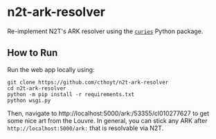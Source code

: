 # n2t-ark-resolver

Re-implement N2T's ARK resolver using the [`curies`](https://github.com/cthoyt/curies/) Python package.

## How to Run

Run the web app locally using:

```shell
git clone https://github.com/cthoyt/n2t-ark-resolver
cd n2t-ark-resolver
python -m pip install -r requirements.txt
python wsgi.py
```

Then, navigate to http://localhost:5000/ark:/53355/cl010277627 to get some nice art from the Louvre.
In general, you can stick any ARK after `http://localhost:5000/ark:` that is resolvable via N2T.
